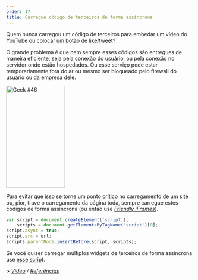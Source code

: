 ```yaml
---
order: 17
title: Carregue código de terceiros de forma assíncrona
---
```


Quem nunca carregou um código de terceiros para embedar um vídeo do YouTube ou colocar um botão de like/tweet?

O grande problema é que nem sempre esses códigos são entregues de maneira eficiente, seja pela conexão do usuário, ou pela conexão no servidor onde estão hospedados. Ou esse serviço pode estar temporariamente fora do ar ou mesmo ser bloqueado pelo firewall do usuário ou da empresa dele.

<div class="img-right">
  <img id="geek-46" class="icos-geek" src="http://browserdiet.com/en/assets/img/46.png" alt="Geek #46" width="158" height="275" />
</div>

Para evitar que isso se torne um ponto crítico no carregamento de um site ou, pior, trave o carregamento da página toda, sempre carregue estes códigos de forma assíncrona (ou então use *[Friendly iFrames](https://www.facebook.com/note.php?note_id=10151176218703920)*).

```js
var script = document.createElement('script'),
    scripts = document.getElementsByTagName('script')[0];
script.async = true;
script.src = url;
scripts.parentNode.insertBefore(script, scripts);
```

Se você quiser carregar múltiplos widgets de terceiros de forma assíncrona use [esse script](https://gist.github.com/zenorocha/5161860).

*> [Vídeo](http://www.webpagetest.org/video/view.php?id=111011_4e0708d3caa23b21a798cc01d0fdb7882a735a7d) / [Referências](https://github.com/zenorocha/browser-diet/wiki/References#load-3rd-party-content-asynchronously)*
